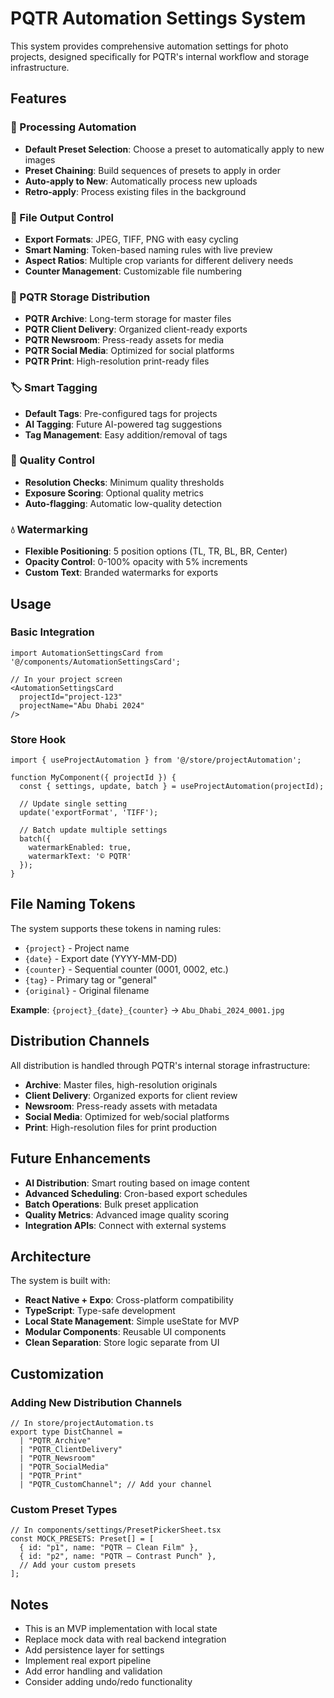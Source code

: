 # PQTR Automation Settings System

This system provides comprehensive automation settings for photo projects, designed specifically for PQTR's internal workflow and storage infrastructure.

## Features

### 🎨 Processing Automation
- **Default Preset Selection**: Choose a preset to automatically apply to new images
- **Preset Chaining**: Build sequences of presets to apply in order
- **Auto-apply to New**: Automatically process new uploads
- **Retro-apply**: Process existing files in the background

### 📁 File Output Control
- **Export Formats**: JPEG, TIFF, PNG with easy cycling
- **Smart Naming**: Token-based naming rules with live preview
- **Aspect Ratios**: Multiple crop variants for different delivery needs
- **Counter Management**: Customizable file numbering

### 🚀 PQTR Storage Distribution
- **PQTR Archive**: Long-term storage for master files
- **PQTR Client Delivery**: Organized client-ready exports
- **PQTR Newsroom**: Press-ready assets for media
- **PQTR Social Media**: Optimized for social platforms
- **PQTR Print**: High-resolution print-ready files

### 🏷️ Smart Tagging
- **Default Tags**: Pre-configured tags for projects
- **AI Tagging**: Future AI-powered tag suggestions
- **Tag Management**: Easy addition/removal of tags

### 🎯 Quality Control
- **Resolution Checks**: Minimum quality thresholds
- **Exposure Scoring**: Optional quality metrics
- **Auto-flagging**: Automatic low-quality detection

### 💧 Watermarking
- **Flexible Positioning**: 5 position options (TL, TR, BL, BR, Center)
- **Opacity Control**: 0-100% opacity with 5% increments
- **Custom Text**: Branded watermarks for exports

## Usage

### Basic Integration

```tsx
import AutomationSettingsCard from '@/components/AutomationSettingsCard';

// In your project screen
<AutomationSettingsCard 
  projectId="project-123" 
  projectName="Abu Dhabi 2024" 
/>
```

### Store Hook

```tsx
import { useProjectAutomation } from '@/store/projectAutomation';

function MyComponent({ projectId }) {
  const { settings, update, batch } = useProjectAutomation(projectId);
  
  // Update single setting
  update('exportFormat', 'TIFF');
  
  // Batch update multiple settings
  batch({ 
    watermarkEnabled: true, 
    watermarkText: '© PQTR' 
  });
}
```

## File Naming Tokens

The system supports these tokens in naming rules:

- `{project}` - Project name
- `{date}` - Export date (YYYY-MM-DD)
- `{counter}` - Sequential counter (0001, 0002, etc.)
- `{tag}` - Primary tag or "general"
- `{original}` - Original filename

**Example**: `{project}_{date}_{counter}` → `Abu_Dhabi_2024_0001.jpg`

## Distribution Channels

All distribution is handled through PQTR's internal storage infrastructure:

- **Archive**: Master files, high-resolution originals
- **Client Delivery**: Organized exports for client review
- **Newsroom**: Press-ready assets with metadata
- **Social Media**: Optimized for web/social platforms
- **Print**: High-resolution files for print production

## Future Enhancements

- **AI Distribution**: Smart routing based on image content
- **Advanced Scheduling**: Cron-based export schedules
- **Batch Operations**: Bulk preset application
- **Quality Metrics**: Advanced image quality scoring
- **Integration APIs**: Connect with external systems

## Architecture

The system is built with:
- **React Native + Expo**: Cross-platform compatibility
- **TypeScript**: Type-safe development
- **Local State Management**: Simple useState for MVP
- **Modular Components**: Reusable UI components
- **Clean Separation**: Store logic separate from UI

## Customization

### Adding New Distribution Channels

```tsx
// In store/projectAutomation.ts
export type DistChannel = 
  | "PQTR_Archive" 
  | "PQTR_ClientDelivery" 
  | "PQTR_Newsroom" 
  | "PQTR_SocialMedia" 
  | "PQTR_Print"
  | "PQTR_CustomChannel"; // Add your channel
```

### Custom Preset Types

```tsx
// In components/settings/PresetPickerSheet.tsx
const MOCK_PRESETS: Preset[] = [
  { id: "p1", name: "PQTR – Clean Film" },
  { id: "p2", name: "PQTR – Contrast Punch" },
  // Add your custom presets
];
```

## Notes

- This is an MVP implementation with local state
- Replace mock data with real backend integration
- Add persistence layer for settings
- Implement real export pipeline
- Add error handling and validation
- Consider adding undo/redo functionality

